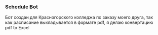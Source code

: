 ### Schedule Bot

Бот создан для Красногорского колледжа по заказу моего друга, так как расписание выкладывается в формате pdf, я делаю конвертацию pdf to Excel
